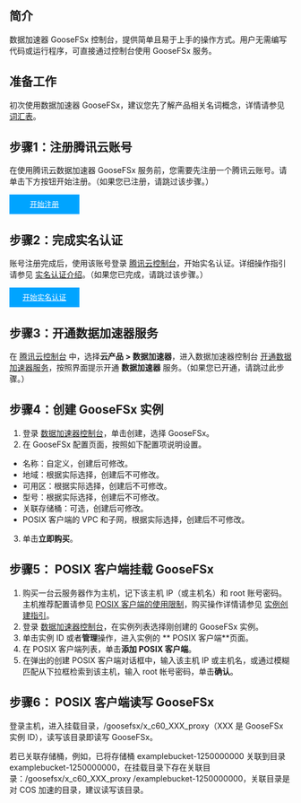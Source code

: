 ## 简介

数据加速器 GooseFSx 控制台，提供简单且易于上手的操作方式。用户无需编写代码或运行程序，可直接通过控制台使用 GooseFSx 服务。

## 准备工作

初次使用数据加速器 GooseFSx，建议您先了解产品相关名词概念，详情请参见 [词汇表](https://cloud.tencent.com/document/product/1424/77948)。

## 步骤1：注册腾讯云账号
在使用腾讯云数据加速器 GooseFSx 服务前，您需要先注册一个腾讯云账号。请单击下方按钮开始注册。（如果您已注册，请跳过该步骤。）

<div style="background-color:#00A4FF; width: 125px; height: 35px; line-height:35px; text-align:center;"><a href="https://cloud.tencent.com/register?s_url=https%3A%2F%2Fcloud.tencent.com%2F" target="_blank"  style="color: white; font-size:13px;">开始注册</a></div>

## 步骤2：完成实名认证
账号注册完成后，使用该账号登录 [腾讯云控制台](https://console.cloud.tencent.com/)，开始实名认证。详细操作指引请参见 [实名认证介绍](https://cloud.tencent.com/document/product/378/3629)。（如果您已完成，请跳过该步骤。）

<div style="background-color:#00A4FF; width: 125px; height: 35px; line-height:35px; text-align:center;"><a href="https://console.cloud.tencent.com/developer" target="_blank"  style="color: white; font-size:13px;"  hotrep="document.guide.3128.btn2">开始实名认证</a></div>


## 步骤3：开通数据加速器服务

在 [腾讯云控制台](https://console.cloud.tencent.com/) 中，选择**云产品 > 数据加速器**，进入数据加速器控制台 [开通数据加速器服务](https://console.cloud.tencent.com/goosefs)，按照界面提示开通 **数据加速器** 服务。（如果您已开通，请跳过此步骤。）


## 步骤4：创建 GooseFSx 实例

1. 登录 [数据加速器控制台](https://console.cloud.tencent.com/goosefs)，单击创建，选择 GooseFSx。
2. 在 GooseFSx 配置页面，按照如下配置项说明设置。
 - 名称：自定义，创建后可修改。
 - 地域：根据实际选择，创建后不可修改。
 - 可用区：根据实际选择，创建后不可修改。
 - 型号：根据实际选择，创建后不可修改。
 - 关联存储桶：可选，创建后可修改。
 - POSIX 客户端的 VPC 和子网，根据实际选择，创建后不可修改。
3. 单击**立即购买**。


## 步骤5： POSIX 客户端挂载 GooseFSx

1. 购买一台云服务器作为主机，记下该主机 IP（或主机名）和 root 账号密码。
主机推荐配置请参见 [ POSIX 客户端的使用限制](https://cloud.tencent.com/document/product/1424/77960)，购买操作详情请参见 [实例创建指引](https://cloud.tencent.com/document/product/213/44264)。
2. 登录 [数据加速器控制台](https://console.cloud.tencent.com/goosefs)，在实例列表选择刚创建的 GooseFSx 实例。
3. 单击实例 ID 或者**管理**操作，进入实例的 ** POSIX 客户端**页面。
4. 在 POSIX 客户端列表，单击**添加 POSIX 客户端**。
5. 在弹出的创建 POSIX 客户端对话框中，输入该主机 IP 或主机名，或通过模糊匹配从下拉框检索到该主机，输入 root 帐号密码，单击**确认**。


## 步骤6： POSIX 客户端读写 GooseFSx

登录主机，进入挂载目录，/goosefsx/x_c60_XXX_proxy（XXX 是 GooseFSx 实例 ID），读写该目录即读写 GooseFSx。

若已关联存储桶，例如，已将存储桶 examplebucket-1250000000 关联到目录 examplebucket-1250000000，在挂载目录下存在关联目录：/goosefsx/x_c60_XXX_proxy /examplebucket-1250000000，关联目录是对 COS 加速的目录，建议读写该目录。

